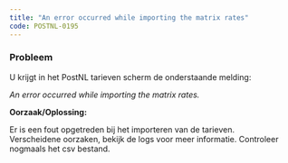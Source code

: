 ```yaml
---
title: "An error occurred while importing the matrix rates"
code: POSTNL-0195
---
```


<div class="columnLayout single" data-layout="single">
<div class="cell normal" data-type="normal">
<div class="innerCell">
<p><h3>Probleem</h3></p><p>U krijgt in het PostNL tarieven scherm de onderstaande melding:</p><p><em>An error occurred while importing the matrix rates.</em></p><p><strong>Oorzaak/Oplossing:</strong></p><p>Er is een fout opgetreden bij het importeren van de tarieven. <br>Verscheidene oorzaken, bekijk de logs voor meer informatie. Controleer nogmaals het csv bestand.</p></div>
</div>
</div>